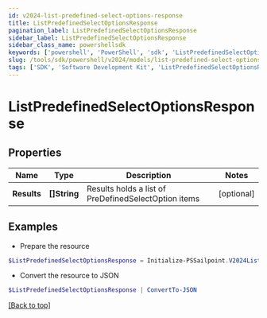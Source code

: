 ```yaml
---
id: v2024-list-predefined-select-options-response
title: ListPredefinedSelectOptionsResponse
pagination_label: ListPredefinedSelectOptionsResponse
sidebar_label: ListPredefinedSelectOptionsResponse
sidebar_class_name: powershellsdk
keywords: ['powershell', 'PowerShell', 'sdk', 'ListPredefinedSelectOptionsResponse', 'V2024ListPredefinedSelectOptionsResponse'] 
slug: /tools/sdk/powershell/v2024/models/list-predefined-select-options-response
tags: ['SDK', 'Software Development Kit', 'ListPredefinedSelectOptionsResponse', 'V2024ListPredefinedSelectOptionsResponse']
---
```



# ListPredefinedSelectOptionsResponse

## Properties

Name | Type | Description | Notes
------------ | ------------- | ------------- | -------------
**Results** | **[]String** | Results holds a list of PreDefinedSelectOption items | [optional] 

## Examples

- Prepare the resource
```powershell
$ListPredefinedSelectOptionsResponse = Initialize-PSSailpoint.V2024ListPredefinedSelectOptionsResponse  -Results null
```

- Convert the resource to JSON
```powershell
$ListPredefinedSelectOptionsResponse | ConvertTo-JSON
```


[[Back to top]](#) 

